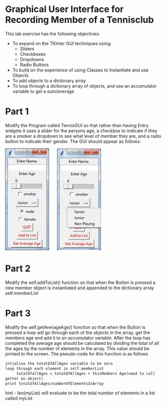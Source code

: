# Graphical User Interface for Recording Member of a Tennisclub

This lab exercise has the following objectives:
- To expand on the TKinter GUI techniques using:
    - Sliders
    - Checkboxes
    - Dropdowns
    - Radio Buttons
- To build on the experience of using Classes to Instantiate and use Objects
- To add objects to a dictionary array
- To loop through a dictionary array of objects, and use an accumulator variable to get a sum/average

# Part 1

Modify the Program called TennisGUI so that rather than having Entry widgets it uses a slider for the persons age, a checkbox to indicate if they are a smoker a dropdown to see what level of member they are, and a radio button to indicate their gender. The GUI should appear as follows:

![alt text](tennisGUI.jpg)

# Part 2

Modify the self.addToList() function so that when the Button is pressed a new member object is instantiated and appended to the dictionary array self.memberList

# Part 3

Modify the self.getAverageAge() function so that when the Button is pressed a loop will go through each of the objects in the array, get the members age and add it to an accumulator variable. After the loop has completed the average age should be calculated by dividing the total of all the ages by the number of elements in the array. This value should be printed to the screen. The pseudo-code for this function is as follows
```
intialise the totalOfAllAges variable to be zero
loop through each element in self.memberList
     totalOfallAges = totalOfAllAges + thisMembers Age(need to call getter on object)
print totalOfAllAges/numberOfElementsInArray
```

hint - len(myList) will evaluate to be the total number of elements in a list called myList

